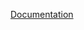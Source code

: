 [Documentation](https://docs.fluxninja.com/reference/blueprints/policies/service-protection/promql.md)
